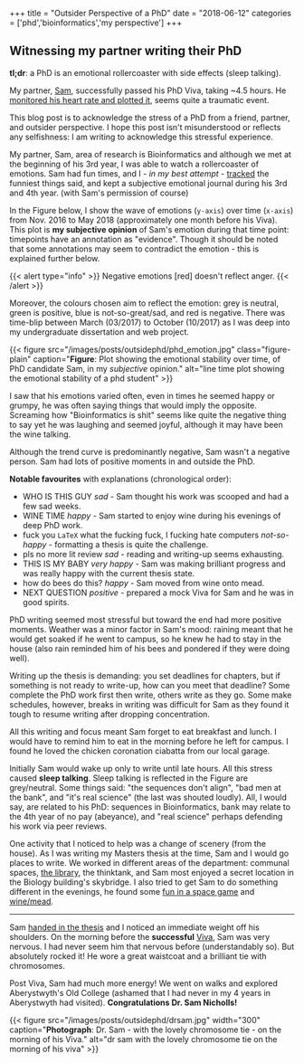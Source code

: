 +++
title = "Outsider Perspective of a PhD"
date = "2018-06-12"
categories = ['phd','bioinformatics','my perspective']
+++

## Witnessing my partner writing their PhD

**tl;dr**: a PhD is an emotional rollercoaster with side effects (sleep talking).

My partner, [Sam](https://twitter.com/samstudio8/ "Sam Twitter account"), successfully passed his PhD Viva, taking ~4.5 hours. He [monitored his heart rate and plotted it](https://twitter.com/samstudio8/status/1005537328386002944 "PhD Viva heart rate"), seems quite a traumatic event.

This blog post is to acknowledge the stress of a PhD from a friend, partner, and outsider perspective.
I hope this post isn't misunderstood or reflects any selfishness: I am writing to acknowledge this stressful experience.

My partner, Sam, area of research is Bioinformatics and although we met at the beginning of his 3rd year, I was able to watch a rollercoaster of emotions.
Sam had fun times, and I - *in my best attempt* - [tracked](https://twitter.com/sap218/status/1001844614104576000 "my tweet about Sam's PhD emotions") the funniest things said, and kept a subjective emotional journal during his 3rd and 4th year.
(with Sam's permission of course)

In the Figure below, I show the wave of emotions (`y-axis`) over time (`x-axis`) from Nov. 2016 to May 2018 (approximately one month before his Viva).
This plot is **my subjective opinion** of Sam's emotion during that time point: timepoints have an annotation as "evidence".
Though it should be noted that some annotations may seem to contradict the emotion - this is explained further below.

{{< alert type="info" >}}
Negative emotions [red] doesn't reflect anger.
{{< /alert >}}

Moreover, the colours chosen aim to reflect the emotion: grey is neutral, green is positive, blue is not-so-great/sad, and red is negative.
There was time-blip between March (03/2017) to October (10/2017) as I was deep into my undergraduate dissertation and web project.

{{< figure src="/images/posts/outsidephd/phd_emotion.jpg" class="figure-plain" caption="**Figure**: Plot showing the emotional stability over time, of PhD candidate Sam, in my *subjective* opinion." alt="line time plot showing the emotional stability of a phd student" >}}

I saw that his emotions varied often, even in times he seemed happy or grumpy, he was often saying things that would imply the opposite.
Screaming how "Bioinformatics is shit" seems like quite the negative thing to say yet he was laughing and seemed joyful, although it may have been the wine talking.

Although the trend curve is predominantly negative, Sam wasn't a negative person. Sam had lots of positive moments in and outside the PhD.

**Notable favourites** with explanations (chronological order):
+ WHO IS THIS GUY *sad* - Sam thought his work was scooped and had a few sad weeks.
+ WINE TIME *happy* - Sam started to enjoy wine during his evenings of deep PhD work.
+ fuck you `LaTeX` what the fucking fuck, I fucking hate computers *not-so-happy* - formatting a thesis is quite the challenge.
+ pls no more lit review *sad* - reading and writing-up seems exhausting.
+ THIS IS MY BABY *very happy* - Sam was making brilliant progress and was really happy with the current thesis state.
+ how do bees do this? *happy* - Sam moved from wine onto mead.
+ NEXT QUESTION *positive* - prepared a mock Viva for Sam and he was in good spirits.

PhD writing seemed most stressful but toward the end had more positive moments.
Weather was a minor factor in Sam's mood: raining meant that he would get soaked if he went to campus, so he knew he had to stay in the house (also rain reminded him of his bees and pondered if they were doing well).

Writing up the thesis is demanding: you set deadlines for chapters, but if something is not ready to write-up, how can you meet that deadline?
Some complete the PhD work first then write, others write as they go.
Some make schedules, however, breaks in writing was difficult for Sam as they found it tough to resume writing after dropping concentration.

All this writing and focus meant Sam forget to eat breakfast and lunch.
I would have to remind him to eat in the morning before he left for campus.
I found he loved the chicken coronation ciabatta from our local garage.

Initially Sam would wake up only to write until late hours. All this stress caused **sleep talking**.
Sleep talking is reflected in the Figure are grey/neutral. 
Some things said: "the sequences don't align", "bad men at the bank", and "it's real science" (the last was shouted loudly).
All, I would say, are related to his PhD: sequences in Bioinformatics, bank may relate to the 4th year of no pay (abeyance), and "real science" perhaps defending his work via peer reviews.

One activity that I noticed to help was a change of scenery (from the house).
As I was writing my Masters thesis at the time, Sam and I would go places to write.
We worked in different areas of the department: communal spaces, [the library](https://twitter.com/sap218/status/992734137097359360 "my tweet about spending a Saturday in the library"), the thinktank, and Sam most enjoyed a secret location in the Biology building's skybridge. 
I also tried to get Sam to do something different in the evenings, he found some [fun in a space game](https://twitter.com/sap218/status/982026130478727169 "my tweet about Sam enjoying Stellaris the game") and [wine/mead](https://twitter.com/sap218/status/970448252389810176 "my tweet about Sam enjoying mead").

***

Sam [handed in the thesis](https://twitter.com/sap218/status/998964865086746624 "my tweet about Sam completing his thesis and submission") and I noticed an immediate weight off his shoulders.
On the morning before the **successful** [Viva](https://twitter.com/sap218/status/1005146903464611840 "my tweet about Sam on Viva day"), Sam was very nervous.
I had never seem him that nervous before (understandably so). But absolutely rocked it!
He wore a great waistcoat and a brilliant tie with chromosomes.

Post Viva, Sam had much more energy! We went on walks and explored Aberystwyth's Old College (ashamed that I had never in my 4 years in Aberystwyth had visited).
**Congratulations Dr. Sam Nicholls!**

{{< figure src="/images/posts/outsidephd/drsam.jpg" width="300" caption="**Photograph**: Dr. Sam - with the lovely chromosome tie - on the morning of his Viva." alt="dr sam with the lovely chromosome tie on the morning of his viva" >}}
